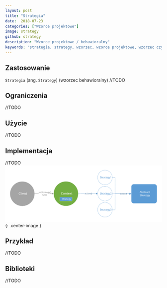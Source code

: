 ```yaml
---
layout: post
title: "Strategia"
date:  2018-07-23
categories: ["Wzorce projektowe"]
image: strategy
github: strategy
description: "Wzorce projektowe / behawioralny"
keywords: "strategia, strategy, wzorzec, wzorce projektowe, wzorzec czynnościowy, design patterns, android, java, programowanie, programming"
---
```


## Zastosowanie
`Strategia` (ang. `Strategy`) (wzorzec behawioralny)
//TODO

## Ograniczenia
//TODO

## Użycie
//TODO

## Implementacja
//TODO
![Strategia diagram](/assets/img/diagrams/strategy.svg){: .center-image }

## Przykład
//TODO

## Biblioteki
//TODO
